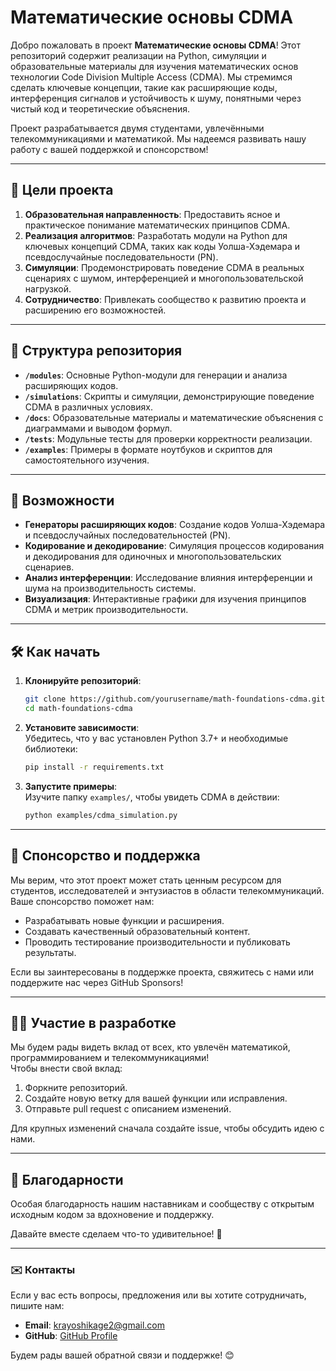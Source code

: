 # Математические основы CDMA

Добро пожаловать в проект **Математические основы CDMA**! Этот репозиторий содержит реализации на Python, симуляции и образовательные материалы для изучения математических основ технологии Code Division Multiple Access (CDMA). Мы стремимся сделать ключевые концепции, такие как расширяющие коды, интерференция сигналов и устойчивость к шуму, понятными через чистый код и теоретические объяснения.

Проект разрабатывается двумя студентами, увлечёнными телекоммуникациями и математикой. Мы надеемся развивать нашу работу с вашей поддержкой и спонсорством!

---

## 🚀 Цели проекта

1. **Образовательная направленность**: Предоставить ясное и практическое понимание математических принципов CDMA.  
2. **Реализация алгоритмов**: Разработать модули на Python для ключевых концепций CDMA, таких как коды Уолша-Хэдемара и псевдослучайные последовательности (PN).  
3. **Симуляции**: Продемонстрировать поведение CDMA в реальных сценариях с шумом, интерференцией и многопользовательской нагрузкой.  
4. **Сотрудничество**: Привлекать сообщество к развитию проекта и расширению его возможностей.  

---

## 📂 Структура репозитория

- **`/modules`**: Основные Python-модули для генерации и анализа расширяющих кодов.  
- **`/simulations`**: Скрипты и симуляции, демонстрирующие поведение CDMA в различных условиях.  
- **`/docs`**: Образовательные материалы и математические объяснения с диаграммами и выводом формул.  
- **`/tests`**: Модульные тесты для проверки корректности реализации.  
- **`/examples`**: Примеры в формате ноутбуков и скриптов для самостоятельного изучения.  

---

## 📘 Возможности

- **Генераторы расширяющих кодов**: Создание кодов Уолша-Хэдемара и псевдослучайных последовательностей (PN).  
- **Кодирование и декодирование**: Симуляция процессов кодирования и декодирования для одиночных и многопользовательских сценариев.  
- **Анализ интерференции**: Исследование влияния интерференции и шума на производительность системы.  
- **Визуализация**: Интерактивные графики для изучения принципов CDMA и метрик производительности.  

---

## 🛠️ Как начать

1. **Клонируйте репозиторий**:  
   ```bash
   git clone https://github.com/yourusername/math-foundations-cdma.git
   cd math-foundations-cdma
   ```

2. **Установите зависимости**:  
   Убедитесь, что у вас установлен Python 3.7+ и необходимые библиотеки:  
   ```bash
   pip install -r requirements.txt
   ```

3. **Запустите примеры**:  
   Изучите папку `examples/`, чтобы увидеть CDMA в действии:  
   ```bash
   python examples/cdma_simulation.py
   ```

---

## 🤝 Спонсорство и поддержка

Мы верим, что этот проект может стать ценным ресурсом для студентов, исследователей и энтузиастов в области телекоммуникаций. Ваше спонсорство поможет нам:

- Разрабатывать новые функции и расширения.  
- Создавать качественный образовательный контент.  
- Проводить тестирование производительности и публиковать результаты.  

Если вы заинтересованы в поддержке проекта, свяжитесь с нами или поддержите нас через GitHub Sponsors!

---

## 🧑‍💻 Участие в разработке

Мы будем рады видеть вклад от всех, кто увлечён математикой, программированием и телекоммуникациями!  
Чтобы внести свой вклад:  

1. Форкните репозиторий.  
2. Создайте новую ветку для вашей функции или исправления.  
3. Отправьте pull request с описанием изменений.  

Для крупных изменений сначала создайте issue, чтобы обсудить идею с нами.

---

## 🙌 Благодарности

Особая благодарность нашим наставникам и сообществу с открытым исходным кодом за вдохновение и поддержку.  

Давайте вместе сделаем что-то удивительное! 🚀  

---

### ✉️ Контакты  

Если у вас есть вопросы, предложения или вы хотите сотрудничать, пишите нам:  

- **Email**: krayoshikage2@gmail.com  
- **GitHub**: [GitHub Profile](https://github.com/yourusername)  

Будем рады вашей обратной связи и поддержке! 😊  
